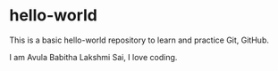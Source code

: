 # hello-world
This is a basic hello-world repository to learn and practice Git, GitHub.

I am Avula Babitha Lakshmi Sai, I love coding. 

